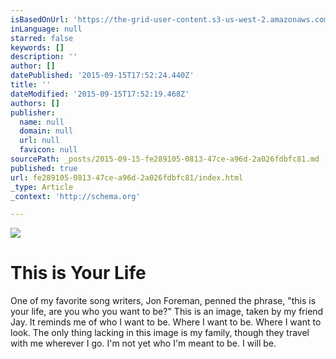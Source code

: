 ```yaml
---
isBasedOnUrl: 'https://the-grid-user-content.s3-us-west-2.amazonaws.com/0f29929b-42ed-402f-88b9-6531c41345ab.jpg'
inLanguage: null
starred: false
keywords: []
description: ''
author: []
datePublished: '2015-09-15T17:52:24.440Z'
title: ''
dateModified: '2015-09-15T17:52:19.468Z'
authors: []
publisher:
  name: null
  domain: null
  url: null
  favicon: null
sourcePath: _posts/2015-09-15-fe289105-0813-47ce-a96d-2a026fdbfc81.md
published: true
url: fe289105-0813-47ce-a96d-2a026fdbfc81/index.html
_type: Article
_context: 'http://schema.org'

---
```

![](https://the-grid-user-content.s3-us-west-2.amazonaws.com/0f29929b-42ed-402f-88b9-6531c41345ab.jpg)

# This is Your Life

One of my favorite song writers, Jon Foreman, penned the phrase, "this is your life, are you who you want to be?" This is an image, taken by my friend Jay. It reminds me of who I want to be. Where I want to be. Where I want to look. The only thing lacking in this image is my family, though they travel with me wherever I go. I'm not yet who I'm meant to be. I will be.